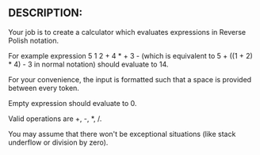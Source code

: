 ## DESCRIPTION:
Your job is to create a calculator which evaluates expressions in Reverse Polish notation.

For example expression 5 1 2 + 4 * + 3 - (which is equivalent to 5 + ((1 + 2) * 4) - 3 in normal notation) should evaluate to 14.

For your convenience, the input is formatted such that a space is provided between every token.

Empty expression should evaluate to 0.

Valid operations are +, -, *, /.

You may assume that there won't be exceptional situations (like stack underflow or division by zero).